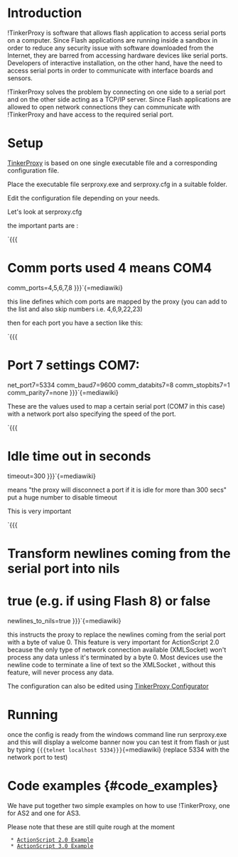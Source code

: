 # Introduction

!TinkerProxy is software that allows flash application to access serial
ports on a computer. Since Flash applications are running inside a
sandbox in order to reduce any security issue with software downloaded
from the Internet, they are barred from accessing hardware devices like
serial ports. Developers of interactive installation, on the other hand,
have the need to access serial ports in order to communicate with
interface boards and sensors.

!TinkerProxy solves the problem by connecting on one side to a serial
port and on the other side acting as a TCP/IP server. Since Flash
applications are allowed to open network connections they can
communicate with !TinkerProxy and have access to the required serial
port.

# Setup

[TinkerProxy](https://github.com/thomasleplus/tinkerit/tree/main/tinkerproxy-2_0.zip)
is based on one single executable file and a corresponding configuration
file.

Place the executable file serproxy.exe and serproxy.cfg in a suitable
folder.

Edit the configuration file depending on your needs.

Let\'s look at serproxy.cfg

the important parts are :

`{{{
# Comm ports used 4 means COM4
comm_ports=4,5,6,7,8
}}}`{=mediawiki}

this line defines which com ports are mapped by the proxy (you can add
to the list and also skip numbers i.e. 4,6,9,22,23)

then for each port you have a section like this:

`{{{
# Port 7 settings COM7:
net_port7=5334
comm_baud7=9600
comm_databits7=8
comm_stopbits7=1
comm_parity7=none
}}}`{=mediawiki}

These are the values used to map a certain serial port (COM7 in this
case) with a network port also specifying the speed of the port.

`{{{
# Idle time out in seconds
timeout=300
}}}`{=mediawiki}

means \"the proxy will disconnect a port if it is idle for more than 300
secs\" put a huge number to disable timeout

This is very important

`{{{
# Transform newlines coming from the serial port into nils
# true (e.g. if using Flash 8) or false
newlines_to_nils=true
}}}`{=mediawiki}

this instructs the proxy to replace the newlines coming from the serial
port with a byte of value 0. This feature is very important for
ActionScript 2.0 because the only type of network connection available
(XMLSocket) won\'t process any data unless it\'s terminated by a byte 0.
Most devices use the newline code to terminate a line of text so the
XMLSocket , without this feature, will never process any data.

The configuration can also be edited using [TinkerProxy
Configurator](https://github.com/thomasleplus/tinkerit/tree/main/TPConfig.zip)

# Running

once the config is ready from the windows command line run serproxy.exe
and this will display a welcome banner now you can test it from flash or
just by typing `{{{telnet localhost 5334}}}`{=mediawiki} (replace 5334
with the network port to test)

# Code examples {#code_examples}

We have put together two simple examples on how to use !TinkerProxy, one
for AS2 and one for AS3.

Please note that these are still quite rough at the moment

` * `[`ActionScript 2.0 Example`](https://github.com/thomasleplus/tinkerit/tree/main/example_as2.zip)\
` * `[`ActionScript 3.0 Example`](https://github.com/thomasleplus/tinkerit/tree/main/example_as3.zip)` `
